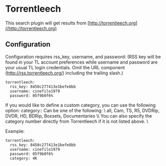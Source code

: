 # Torrentleech
This search plugin will get results from [http://torrentleech.org](/http://torrentleech.org)

## Configuration
Configuration requires rss_key, username, and password: (RSS key will be found in your TL account preferences while username and password are your usual TL login credentials. Omit the URL component (http://rss.torrentleech.org/) including the trailing slash.)
```
torrentleech: 
  rss_key: 8450c277413e1befe8bb
  username: cinefilo1979
  password: 05f9b0f6%
```
If you would like to define a custom category, you can use the following option:
 category::
 Can be one of the following: \\
      all, Cam, TS, R5, DVDRip, DVDR, HD, BDRip, Boxsets, Documentaries \\\\
 You can also specify the category number directly from Torrentleech if it is not listed above. \\
 
Example:
```
torrentleech: 
  rss_key: 8450c277413e1befe8bb
  username: cinefilo1979
  password: 05f9b0f6%
  category: 4K
```
